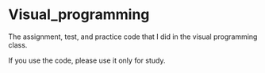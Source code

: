 # Visual_programming
The assignment, test, and practice code that I did in the visual programming class.

If you use the code, please use it only for study.